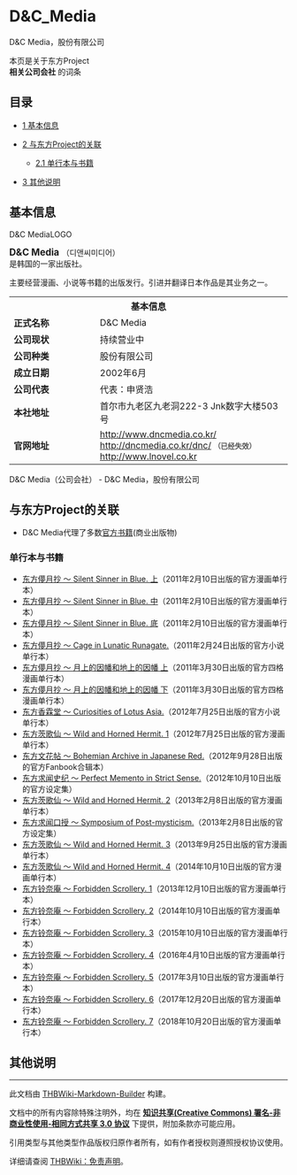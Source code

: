 # D&C_Media

<!-- source html: G:\repos\THBWiki-Markdown-Builder\THBWikiMarkdown\Temp\main\6\63\ns0%3AD%26C_Media.html -->

D&C Media，股份有限公司

本页是关于东方Project  
 **相关公司会社** 的词条

## 目录

- [1 基本信息](#基本信息)
- [2 与东方Project的关联](#与东方Project的关联)

  - [2.1 单行本与书籍](#单行本与书籍)



- [3 其他说明](#其他说明)





## 基本信息
[](./文件-D&C_MediaLOGO.png.md)  D&amp;C MediaLOGO
  
<big> **D&amp;C Media** </big>（디앤씨미디어）  
是韩国的一家出版社。  

主要经营漫画、小说等书籍的出版发行。引进并翻译日本作品是其业务之一。
  


<table>
<tbody><tr>
<th colspan="2">基本信息</th>
</tr>
<tr>
<td style="width:140px"><b>正式名称</b></td><td style="min-width:300px">D&amp;C Media</td></tr><tr><td><b>公司现状</b></td><td>持续营业中</td></tr><tr><td><b>公司种类</b></td><td>股份有限公司</td></tr><tr><td><b>成立日期</b></td><td>2002年6月</td></tr><tr><td><b>公司代表</b></td><td>代表：申贤浩</td></tr><tr><td><b>本社地址</b></td><td>首尔市九老区九老洞222-3 Jnk数字大楼503号</td></tr><tr><td><b>官网地址</b></td><td><a rel="nofollow" class="external free" href="http://www.dncmedia.co.kr/">http://www.dncmedia.co.kr/</a><br><a rel="nofollow" class="external free" href="http://dncmedia.co.kr/dnc/">http://dncmedia.co.kr/dnc/</a> <span style="font-family: sans-serif; cursor: default; color:#555; font-size: 0.8em; bottom: 0.1em; font-weight: bold;" title="连接到已经失效网页">（已经失效）</span> <br><a rel="nofollow" class="external free" href="http://www.lnovel.co.kr">http://www.lnovel.co.kr</a></td></tr></tbody></table>

D&amp;C Media（公司会社） - D&amp;C Media，股份有限公司

## 与东方Project的关联
- D&amp;C Media代理了多数[官方书籍](./官方出版物.md)(商业出版物)


### 单行本与书籍
- [东方儚月抄 ～ Silent Sinner in Blue. 上](./东方儚月抄_～_Silent_Sinner_in_Blue..md)（2011年2月10日出版的官方漫画单行本）
- [东方儚月抄 ～ Silent Sinner in Blue. 中](./东方儚月抄_～_Silent_Sinner_in_Blue..md)（2011年2月10日出版的官方漫画单行本）
- [东方儚月抄 ～ Silent Sinner in Blue. 底](./东方儚月抄_～_Silent_Sinner_in_Blue..md)（2011年2月10日出版的官方漫画单行本）
- [东方儚月抄 ～ Cage in Lunatic Runagate.](./东方儚月抄_～_Cage_in_Lunatic_Runagate..md)（2011年2月24日出版的官方小说单行本）
- [东方儚月抄 ～ 月上的因幡和地上的因幡 上](./东方儚月抄_～_月上的因幡和地上的因幡.md)（2011年3月30日出版的官方四格漫画单行本）
- [东方儚月抄 ～ 月上的因幡和地上的因幡 下](./东方儚月抄_～_月上的因幡和地上的因幡.md)（2011年3月30日出版的官方四格漫画单行本）
- [东方香霖堂 ～ Curiosities of Lotus Asia.](./东方香霖堂.md)（2012年7月25日出版的官方小说单行本）
- [东方茨歌仙 ～ Wild and Horned Hermit. 1](./东方茨歌仙.md)（2012年7月25日出版的官方漫画单行本）
- [东方文花帖 ～ Bohemian Archive in Japanese Red.](./东方文花帖（书籍）.md)（2012年9月28日出版的官方Fanbook合辑本）
- [东方求闻史纪 ～ Perfect Memento in Strict Sense.](./东方求闻史纪.md)（2012年10月10日出版的官方设定集）
- [东方茨歌仙 ～ Wild and Horned Hermit. 2](./东方茨歌仙.md)（2013年2月8日出版的官方漫画单行本）
- [东方求闻口授 ～ Symposium of Post-mysticism.](./东方求闻口授.md)（2013年2月8日出版的官方设定集）
- [东方茨歌仙 ～ Wild and Horned Hermit. 3](./东方茨歌仙.md)（2013年9月25日出版的官方漫画单行本）
- [东方茨歌仙 ～ Wild and Horned Hermit. 4](./东方茨歌仙.md)（2014年10月10日出版的官方漫画单行本）
- [东方铃奈庵 ～ Forbidden Scrollery. 1](./东方铃奈庵.md)（2013年12月10日出版的官方漫画单行本）
- [东方铃奈庵 ～ Forbidden Scrollery. 2](./东方铃奈庵.md)（2014年10月10日出版的官方漫画单行本）
- [东方铃奈庵 ～ Forbidden Scrollery. 3](./东方铃奈庵.md)（2015年10月10日出版的官方漫画单行本）
- [东方铃奈庵 ～ Forbidden Scrollery. 4](./东方铃奈庵.md)（2016年4月10日出版的官方漫画单行本）
- [东方铃奈庵 ～ Forbidden Scrollery. 5](./东方铃奈庵.md)（2017年3月10日出版的官方漫画单行本）
- [东方铃奈庵 ～ Forbidden Scrollery. 6](./东方铃奈庵.md)（2017年12月20日出版的官方漫画单行本）
- [东方铃奈庵 ～ Forbidden Scrollery. 7](./东方铃奈庵.md)（2018年10月20日出版的官方漫画单行本）


## 其他说明




---

此文档由 [THBWiki-Markdown-Builder](https://github.com/Delsin-Yu/THBWiki-Markdown-Builder) 构建。

文档中的所有内容除特殊注明外，均在 [**知识共享(Creative Commons) 署名-非商业性使用-相同方式共享 3.0 协议**](https://creativecommons.org/licenses/by-sa/3.0/deed.zh-hans) 下提供，附加条款亦可能应用。

引用类型与其他类型作品版权归原作者所有，如有作者授权则遵照授权协议使用。

详细请查阅 [THBWiki：免责声明](https://thbwiki.cc/THBWiki:%E5%85%8D%E8%B4%A3%E5%A3%B0%E6%98%8E)。

